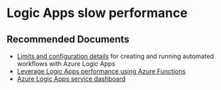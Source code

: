 <properties
    pageTitle="Logic Apps slow performance"
    description="Logic Apps slow performance"
    service="microsoft.logicapps"
    resource="logicapps"
    authors="v-miegge"
    ms.author="mquian"
    displayOrder=""
    selfHelpType="generic"
    supportTopicIds="32588766"
    resourceTags=""
    productPesIds="15791"
    cloudEnvironments="public, Fairfax, usnat, ussec"
    articleId="oli02tg3-706d-401c-b919-f924c12f1e9f"
	ownershipId="Compute_LogicApps"
/>

# Logic Apps slow performance

## **Recommended Documents**

* [Limits and configuration details](https://docs.microsoft.com/azure/logic-apps/logic-apps-limits-and-config) for creating and running automated workflows with Azure Logic Apps 
* [Leverage Logic Apps performance using Azure Functions](https://social.technet.microsoft.com/wiki/contents/articles/38934.leverage-your-logic-apps-performance-using-azure-functions.aspx)
* [Azure Logic Apps service dashboard](https://status.azure.com/status)
